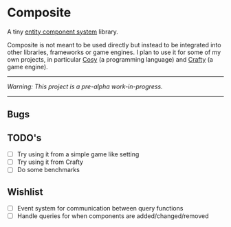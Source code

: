 # Composite

A tiny [entity component system](https://en.wikipedia.org/wiki/Entity_component_system) library.

Composite is not meant to be used directly but instead to be integrated into other libraries, frameworks or game engines. I plan to use it for some of my own projects, in particular [Cosy](https://github.com/anissen/cosy) (a programming language) and [Crafty](https://github.com/anissen/crafty) (a game engine).

---

_*Warning*: This project is a pre-alpha work-in-progress._

---

## Bugs


## TODO's

- [ ] Try using it from a simple game like setting
- [ ] Try using it from Crafty
- [ ] Do some benchmarks

## Wishlist

- [ ] Event system for communication between query functions
- [ ] Handle queries for when components are added/changed/removed
